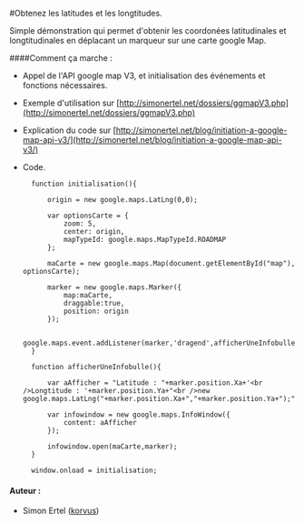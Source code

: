 #Obtenez les latitudes et les longtitudes.

Simple démonstration qui permet d'obtenir les coordonées latitudinales et longtitudinales en déplacant un marqueur sur une carte google Map.

####Comment ça marche :

* Appel de l'API google map V3, et initialisation des événements et fonctions nécessaires.
* Exemple d'utilisation sur [http://simonertel.net/dossiers/ggmapV3.php](http://simonertel.net/dossiers/ggmapV3.php)
* Explication du code sur [http://simonertel.net/blog/initiation-a-google-map-api-v3/](http://simonertel.net/blog/initiation-a-google-map-api-v3/)
* Code.

		function initialisation(){

			origin = new google.maps.LatLng(0,0);

			var optionsCarte = {
				zoom: 5,
				center: origin,
				mapTypeId: google.maps.MapTypeId.ROADMAP
			};
			
			maCarte = new google.maps.Map(document.getElementById("map"), optionsCarte);
			
			marker = new google.maps.Marker({
				map:maCarte,
				draggable:true,
				position: origin
			});
			
			google.maps.event.addListener(marker,'dragend',afficherUneInfobulle);
		}

		function afficherUneInfobulle(){

			var aAfficher = "Latitude : "+marker.position.Xa+'<br />Longtitude : '+marker.position.Ya+"<br />new google.maps.LatLng("+marker.position.Xa+","+marker.position.Ya+");";

			var infowindow = new google.maps.InfoWindow({
				content: aAfficher
			});

			infowindow.open(maCarte,marker);
		}

		window.onload = initialisation;

#### Auteur :

  * Simon Ertel ([korvus](https://github.com/korvus08))